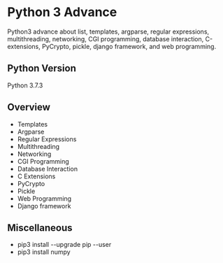 # Python 3 Advance
Python3 advance about list, templates, argparse, regular expressions, multithreading, networking, CGI programming, database interaction, C-extensions, PyCrypto, pickle, django framework, and web programming.

## Python Version
Python 3.7.3

## Overview
* Templates
* Argparse
* Regular Expressions
* Multithreading
* Networking
* CGI Programming
* Database Interaction
* C Extensions
* PyCrypto
* Pickle
* Web Programming
* Django framework

## Miscellaneous
* pip3 install --upgrade pip --user
* pip3 install numpy